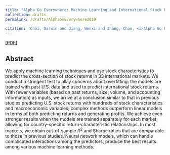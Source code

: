 ```yaml
---
title: "Alpha Go Everywhere: Machine Learning and International Stock Returns"
collection: drafts
permalink: /drafts/AlphaGoEverywhere2019

citation: 'Choi, Darwin and Jiang, Wenxi and Zhang, Chao, <i>Alpha Go Everywhere: Machine Learning and International Stock Returns (November 19, 2019) </i>.'
---
```


[[PDF]](https://pkuzc.github.io/files/Alpha_Go_Everywhere.pdf)

## Abstract

We apply machine learning techniques and use stock characteristics to predict the cross-section of stock returns in 33 international markets.  We conduct a stringent test to allay concerns about overfitting: the models are trained with past U.S. data and used to predict international stock returns.  With fewer variables (based on past returns, size, volume, and accounting information) as inputs, we arrive at a conclusion similar to that in previous studies predicting U.S. stock returns with hundreds of stock characteristics and macroeconomic variables; complex methods outperform linear models in terms of both predicting returns and generating profits.  We achieve even stronger results when the models are trained separately for each market, allowing for country-specific return-characteristic relationships.  In most markets, we obtain out-of-sample $R^2$ and Sharpe ratios that are comparable to those in previous studies.  Neural network models, which can handle complicated interactions among the predictors, produce the best results among various machine learning methods.  